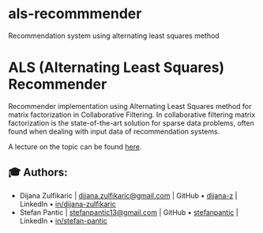 # als-recommmender
Recommendation system using alternating least squares method

# ALS (Alternating Least Squares) Recommender
Recommender implementation using Alternating Least Squares method for matrix factorization in Collaborative Filtering.
In collaborative filtering matrix factorization is the state-of-the-art solution for sparse data problems, often found 
when dealing with input data of recommendation systems.


A lecture on the topic can be found [here](http://stanford.edu/~rezab/classes/cme323/S15/notes/lec14.pdf).

## :mortar_board: Authors:
* Dijana Zulfikaric | dijana.zulfikaric@gmail.com | GitHub &bull; [dijana-z](https://github.com/dijana-z) | LinkedIn &bull; [in/dijana-zulfikaric](https://www.linkedin.com/in/dijana-zulfikaric/)
* Stefan Pantic | stefanpantic13@gmail.com | GitHub &bull; [stefanpantic](https://github.com/stefanpantic) | LinkedIn &bull; [in/stefan-pantic](https://www.linkedin.com/in/stefan-pantic/)

